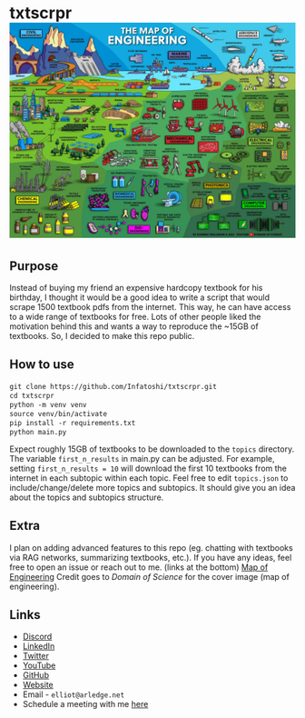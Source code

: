 # txtscrpr[![txtscrpr](./assets/engineering.jpeg)](https://twitter.com/DominicWalliman/status/1522525405391036427/photo/1)
## Purpose
Instead of buying my friend an expensive hardcopy textbook for his birthday, I thought it would be a good idea to write a script that would scrape 1500 textbook pdfs from the internet. This way, he can have access to a wide range of textbooks for free. Lots of other people liked the motivation behind this and wants a way to reproduce the ~15GB of textbooks. So, I decided to make this repo public.

## How to use
```
git clone https://github.com/Infatoshi/txtscrpr.git
cd txtscrpr
python -m venv venv
source venv/bin/activate
pip install -r requirements.txt
python main.py
```
Expect roughly 15GB of textbooks to be downloaded to the `topics` directory.
The variable `first_n_results` in main.py can be adjusted. For example, setting `first_n_results = 10` will download the first 10 textbooks from the internet in each subtopic within each topic.
Feel free to edit `topics.json` to include/change/delete more topics and subtopics. It should give you an idea about the topics and subtopics structure.

## Extra
I plan on adding advanced features to this repo (eg. chatting with textbooks via RAG networks, summarizing textbooks, etc.). If you have any ideas, feel free to open an issue or reach out to me. (links at the bottom)
[Map of Engineering](https://twitter.com/DominicWalliman/status/1522525405391036427/photo/1)
Credit goes to *Domain of Science* for the cover image (map of engineering).

## Links
- [Discord](https://discord.gg/893q6n3TB8)
- [LinkedIn](https://www.linkedin.com/in/elliot-arledge-a392b7243/)
- [Twitter](https://twitter.com/elliotarledge)
- [YouTube](https://www.youtube.com/channel/UCjlt_l6MIdxi4KoxuMjhYxg)
- [GitHub](https://www.github.com/Infatoshi)
- [Website](https://elliotarledge.com)
- Email - `elliot@arledge.net`
- Schedule a meeting with me [here](https://calendly.com/elliot-ayxc/60min)